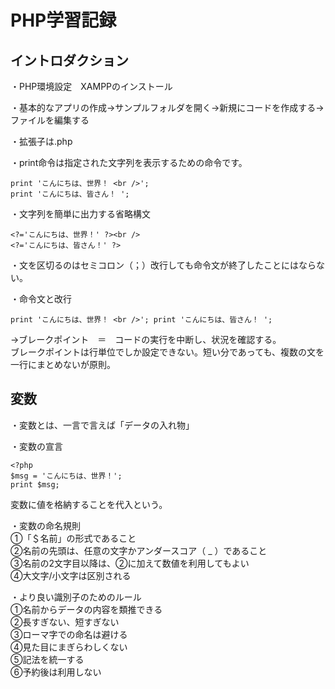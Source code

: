 # PHP学習記録

## イントロダクション

・PHP環境設定　XAMPPのインストール

・基本的なアプリの作成→サンプルフォルダを開く→新規にコードを作成する→ファイルを編集する

・拡張子は.php  

・print命令は指定された文字列を表示するための命令です。

    print 'こんにちは、世界！ <br />';
    print 'こんにちは、皆さん！ ';

・文字列を簡単に出力する省略構文

    <?='こんにちは、世界！' ?><br />
    <?='こんにちは、皆さん！' ?>

・文を区切るのはセミコロン（；）改行しても命令文が終了したことにはならない。

・命令文と改行

    print 'こんにちは、世界！ <br />'; print 'こんにちは、皆さん！ ';
→ブレークポイント　＝　コードの実行を中断し、状況を確認する。  
ブレークポイントは行単位でしか設定できない。短い分であっても、複数の文を一行にまとめないが原則。

## 変数

・変数とは、一言で言えば「データの入れ物」

・変数の宣言

    <?php
    $msg = 'こんにちは、世界！';
    print $msg;
変数に値を格納することを代入という。

・変数の命名規則  
①「＄名前」の形式であること  
②名前の先頭は、任意の文字かアンダースコア（ _ ）であること  
③名前の2文字目以降は、②に加えて数値を利用してもよい  
④大文字/小文字は区別される

・より良い識別子のためのルール  
①名前からデータの内容を類推できる  
②長すぎない、短すぎない  
③ローマ字での命名は避ける  
④見た目にまぎらわしくない  
⑤記法を統一する  
⑥予約後は利用しない


